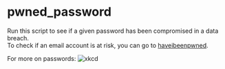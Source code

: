 # pwned_password

Run this script to see if a given password has been compromised in a data breach.<br />
To check if an email account is at risk, you can go to <a href="https://haveibeenpwned.com/">haveibeenpwned</a>.


For more on passwords:
<img src="https://imgs.xkcd.com/comics/password_strength.png" alt="xkcd">
